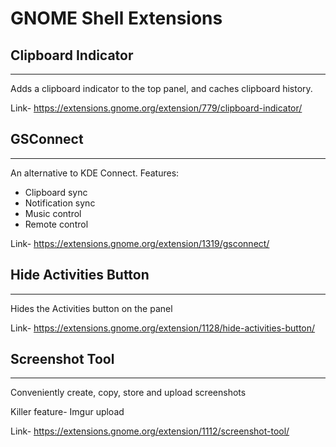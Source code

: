# GNOME Shell Extensions

## Clipboard Indicator
---
Adds a clipboard indicator to the top panel, and caches clipboard history.

Link- https://extensions.gnome.org/extension/779/clipboard-indicator/

## GSConnect
---
An alternative to KDE Connect. Features:
- Clipboard sync
- Notification sync
- Music control
- Remote control

Link- https://extensions.gnome.org/extension/1319/gsconnect/

## Hide Activities Button
---
Hides the Activities button on the panel

Link- https://extensions.gnome.org/extension/1128/hide-activities-button/

## Screenshot Tool
---
Conveniently create, copy, store and upload screenshots

Killer feature- Imgur upload

Link- https://extensions.gnome.org/extension/1112/screenshot-tool/
